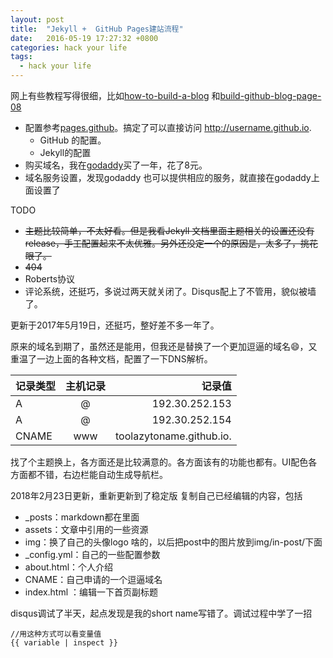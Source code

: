 ```yaml
---
layout: post
title:  "Jekyll +  GitHub Pages建站流程"
date:   2016-05-19 17:27:32 +0800
categories: hack your life
tags:
  - hack your life
---
```


网上有些教程写得很细，比如[how-to-build-a-blog](http://cnfeat.com/blog/2014/05/10/how-to-build-a-blog/) 和[build-github-blog-page-08](http://www.pchou.info/ssgithubPage/2014-07-04-build-github-blog-page-08.html)

* 配置参考[pages.github](https://pages.github.com)。搞定了可以直接访问 http://username.github.io.
    * GitHub 的配置。
    * Jekyll的配置
* 购买域名，我在[godaddy](https://www.godaddy.com)买了一年，花了8元。
* 域名服务设置，发现godaddy 也可以提供相应的服务，就直接在godaddy上面设置了




TODO

* <del>主题比较简单，不太好看。但是我看Jekyll 文档里面主题相关的设置还没有release，手工配置起来不太优雅。另外还没定一个的原因是，太多了，挑花眼了。<del>
* <del>404<del>
* Roberts协议
* 评论系统，还挺巧，多说过两天就关闭了。Disqus配上了不管用，貌似被墙了。



更新于2017年5月19日，还挺巧，整好差不多一年了。

原来的域名到期了，虽然还是能用，但我还是替换了一个更加逗逼的域名😄，又重温了一边上面的各种文档，配置了一下DNS解析。

| 记录类型  | 主机记录  | 记录值 |
|:------------- |:---------------:| -------------:|
| A      | @ |         192.30.252.153 |
| A      | @        |   192.30.252.154 |
| CNAME | www        |   toolazytoname.github.io. |

找了个主题换上，各方面还是比较满意的。各方面该有的功能也都有。UI配色各方面都不错，右边栏能自动生成导航栏。


2018年2月23日更新，重新更新到了稳定版
复制自己已经编辑的内容，包括


* _posts：markdown都在里面
* assets：文章中引用的一些资源
* img：换了自己的头像logo 啥的，以后把post中的图片放到img/in-post/下面
* _config.yml：自己的一些配置参数
* about.html：个人介绍
* CNAME：自己申请的一个逗逼域名
* index.html ：编辑一下首页副标题


disqus调试了半天，起点发现是我的short name写错了。调试过程中学了一招

~~~
//用这种方式可以看变量值
{{ variable | inspect }}
~~~









